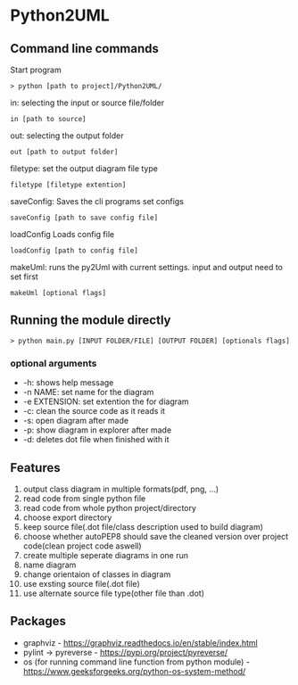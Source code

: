 # Python2UML

## Command line commands

Start program

``> python [path to project]/Python2UML/``


in:
  selecting the input or source file/folder
  
``in [path to source]``
    
out:
  selecting the output folder
  
``out [path to output folder]``
    
filetype:
  set the output diagram file type
  
``filetype [filetype extention]``

saveConfig:
  Saves the cli programs set configs
  
``saveConfig [path to save config file]``
  
loadConfig
  Loads config file
  
``loadConfig [path to config file]``
      
makeUml:
  runs the py2Uml with current settings. input and output need to set first
  
``makeUml [optional flags]``
   
## Running the module directly

``> python main.py [INPUT FOLDER/FILE] [OUTPUT FOLDER] [optionals flags]``
### optional arguments
 * -h: shows help message
 * -n NAME: set name for the diagram
 * -e EXTENSION: set extention the for diagram
 * -c: clean the source code as it reads it
 * -s: open diagram after made
 * -p: show diagram in explorer after made
 * -d: deletes dot file when finished with it


## Features
  1. output class diagram in multiple formats(pdf, png, ...)
  2. read code from single python file
  3. read code from whole python project/directory
  4. choose export directory
  5. keep source file(.dot file/class description used to build diagram)
  6. choose whether autoPEP8 should save the cleaned version over project code(clean project code aswell)
  7. create multiple seperate diagrams in one run
  8. name diagram
  9. change orientaion of classes in diagram
  10. use exsting source file(.dot file)
  11. use alternate source file type(other file than .dot)
  
## Packages
  * graphviz - https://graphviz.readthedocs.io/en/stable/index.html
  * pylint -> pyreverse - https://pypi.org/project/pyreverse/
  * os (for running command line function from python module) - https://www.geeksforgeeks.org/python-os-system-method/
